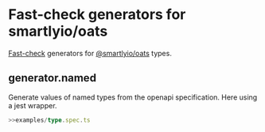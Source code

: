 # Fast-check generators for smartlyio/oats

[Fast-check](https://www.npmjs.com/package/fast-check)  generators for [@smartlyio/oats](https://www.npmjs.com/package/@smartlyio/oats) types.


## generator.named

Generate values of named types from the openapi specification. Here using a jest wrapper.

```ts
>>examples/type.spec.ts
```

